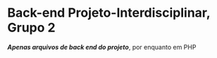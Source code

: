 # Back-end Projeto-Interdisciplinar, Grupo 2
_**Apenas arquivos de back end do projeto**_, por enquanto em PHP
